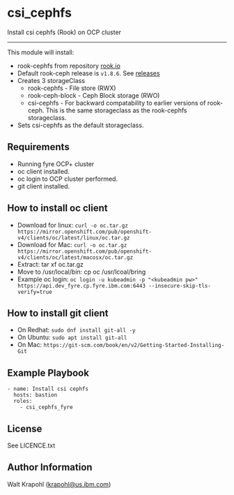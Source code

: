 csi_cephfs
=========

Install csi cephfs (Rook) on OCP cluster

----------

This module will install:

- rook-cephfs from repository [rook.io](https://github.com/rook/rook.git)
- Default rook-ceph release is `v1.8.6`. See [releases](https://github.com/rook/rook/releases)
- Creates 3 storageClass
  - rook-cephfs - File store (RWX)
  - rook-ceph-block - Ceph Block storage (RWO)
  - csi-cephfs - For backward compatability to earlier versions of rook-ceph. This is the same storageclass as the rook-cephfs storageclass.
- Sets csi-cephfs as the default storageclass.

Requirements
------------

- Running fyre OCP+ cluster
- oc client installed.
- oc login to OCP cluster performed.
- git client installed.

How to install oc client
------------------------

- Download for linux: `curl -o oc.tar.gz https://mirror.openshift.com/pub/openshift-v4/clients/oc/latest/linux/oc.tar.gz`
- Download for Mac: `curl -o oc.tar.gz https://mirror.openshift.com/pub/openshift-v4/clients/oc/latest/macosx/oc.tar.gz`
- Extract: tar xf oc.tar.gz
- Move to /usr/local/bin: cp oc /usr/lcoal/bring
- Example oc login: `oc login -u kubeadmin -p "<kubeadmin pw>" https://api.dev_fyre.cp.fyre.ibm.com:6443 --insecure-skip-tls-verify=true`

How to install git client
-------------------------

- On Redhat: `sudo dnf install git-all -y`
- On Ubuntu: `sudo apt install git-all`
- On Mac: `https://git-scm.com/book/en/v2/Getting-Started-Installing-Git`

Example Playbook
----------------

    - name: Install csi cephfs
      hosts: bastion
      roles:
        - csi_cephfs_fyre

License
-------

See LICENCE.txt

Author Information
------------------

Walt Krapohl (krapohl@us.ibm.com)
